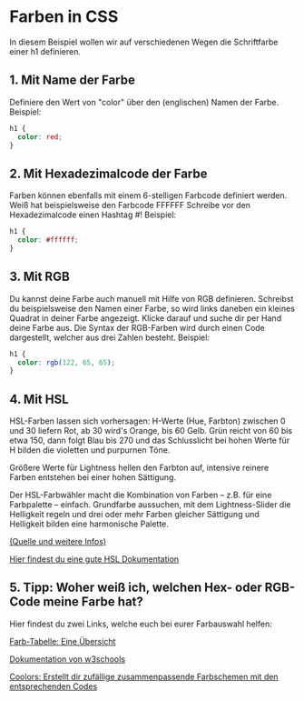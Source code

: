 # Farben in CSS

In diesem Beispiel wollen wir auf verschiedenen Wegen die Schriftfarbe einer h1 definieren.

## 1. Mit Name der Farbe

Definiere den Wert von "color" über den (englischen) Namen der Farbe.
Beispiel:

```css
h1 {
  color: red;
}
```

## 2. Mit Hexadezimalcode der Farbe

Farben können ebenfalls mit einem 6-stelligen Farbcode definiert werden.
Weiß hat beispielsweise den Farbcode FFFFFF
Schreibe vor den Hexadezimalcode einen Hashtag #!
Beispiel:

```css
h1 {
  color: #ffffff;
}
```

## 3. Mit RGB

Du kannst deine Farbe auch manuell mit Hilfe von RGB definieren.
Schreibst du beispielsweise den Namen einer Farbe, so wird links daneben ein kleines Quadrat in deiner Farbe angezeigt.
Klicke darauf und suche dir per Hand deine Farbe aus.
Die Syntax der RGB-Farben wird durch einen Code dargestellt, welcher aus drei Zahlen besteht.
Beispiel:

```css
h1 {
  color: rgb(122, 65, 65);
}
```

## 4. Mit HSL

HSL-Farben lassen sich vorhersagen: H-Werte (Hue, Farbton) zwischen 0 und 30 liefern Rot, ab 30 wird's Orange, bis 60 Gelb. Grün reicht von 60 bis etwa 150, dann folgt Blau bis 270 und das Schlusslicht bei hohen Werte für H bilden die violetten und purpurnen Töne.

Größere Werte für Lightness hellen den Farbton auf, intensive reinere Farben entstehen bei einer hohen Sättigung.

Der HSL-Farbwähler macht die Kombination von Farben – z.B. für eine Farbpalette – einfach. Grundfarbe aussuchen, mit dem Lightness-Slider die Helligkeit regeln und drei oder mehr Farben gleicher Sättigung und Helligkeit bilden eine harmonische Palette.

[(Quelle und weitere Infos)](https://www.mediaevent.de/css/farbrechner.html#:~:text=HSL%2DFarben%20lassen%20sich%20vorhersagen,die%20violetten%20und%20purpurnen%20T%C3%B6ne.)

[Hier findest du eine gute HSL Dokumentation](https://developer.mozilla.org/en-US/docs/Web/CSS/color_value/hsl)

## 5. Tipp: Woher weiß ich, welchen Hex- oder RGB-Code meine Farbe hat?

Hier findest du zwei Links, welche euch bei eurer Farbauswahl helfen:

[Farb-Tabelle: Eine Übersicht](https://www.farb-tabelle.de/de/farbtabelle.htm)

[Dokumentation von w3schools](https://www.w3schools.com/colors/colors_palettes.asp)

[Coolors: Erstellt dir zufällige zusammenpassende Farbschemen mit den entsprechenden Codes](https://coolors.co/)
